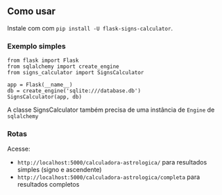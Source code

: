 ## Como usar

Instale com com `pip install -U flask-signs-calculator`.

### Exemplo simples

```
from flask import Flask
from sqlalchemy import create_engine
from signs_calculator import SignsCalculator

app = Flask(__name__)
db = create_engine('sqlite:///database.db')
SignsCalculator(app, db)
```

A classe SignsCalculator também precisa de uma instância de `Engine` de `sqlalchemy`

### Rotas

Acesse:

- `http://localhost:5000/calculadora-astrologica/` para resultados simples (signo e ascendente)
- `http://localhost:5000/calculadora-astrologica/completa` para resultados completos
